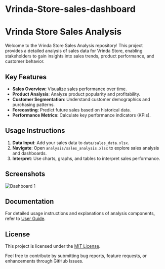 # Vrinda-Store-sales-dashboard
# Vrinda Store Sales Analysis

Welcome to the Vrinda Store Sales Analysis repository! This project provides a detailed analysis of sales data for Vrinda Store, enabling stakeholders to gain insights into sales trends, product performance, and customer behavior.

## Key Features

- **Sales Overview**: Visualize sales performance over time.
- **Product Analysis**: Analyze product popularity and profitability.
- **Customer Segmentation**: Understand customer demographics and purchasing patterns.
- **Forecasting**: Predict future sales based on historical data.
- **Performance Metrics**: Calculate key performance indicators (KPIs).

## Usage Instructions

1. **Data Input**: Add your sales data to `data/sales_data.xlsx`.
2. **Navigate**: Open `analysis/sales_analysis.xlsx` to explore sales analysis and dashboards.
3. **Interpret**: Use charts, graphs, and tables to interpret sales performance.

## Screenshots

![Dashboard 1](analysis/screenshots/dashboard1.png)

## Documentation

For detailed usage instructions and explanations of analysis components, refer to [User Guide](docs/user_guide.md).

## License

This project is licensed under the [MIT License](LICENSE).

Feel free to contribute by submitting bug reports, feature requests, or enhancements through GitHub Issues.
